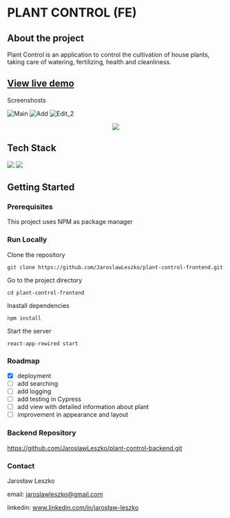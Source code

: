 # PLANT CONTROL (FE)

## About the project

Plant Control is an application to control the cultivation of house plants, taking care of watering, fertilizing, health and cleanliness.

## [View live demo](https://jleszko.networkmanager.pl/)

Screenshosts

![Main](https://github.com/JaroslawLeszko/plant-control-frontend/assets/56537814/d567f9f7-1c94-416b-be09-6de7a768e48e)
![Add](https://github.com/JaroslawLeszko/plant-control-frontend/assets/56537814/a4d9531f-91a3-45bf-91a7-b344e5f9b212)
![Edit_2](https://github.com/JaroslawLeszko/plant-control-frontend/assets/56537814/ee761a66-0c1c-4878-8ba6-d1331b1d4bea)
<p align="center">
  <img src="https://github.com/JaroslawLeszko/plant-control-frontend/assets/56537814/3a6a2d94-187b-414c-8111-ede28323d9f2"/>
</p>


## Tech Stack

<img src="https://img.shields.io/badge/React-20232A?style=for-the-badge&logo=react&logoColor=61DAFB" /> 
<img src="https://img.shields.io/badge/TypeScript-007ACC?style=for-the-badge&logo=typescript&logoColor=white" />

## Getting Started
### Prerequisites
This project uses NPM as package manager
### Run Locally
Clone the repository
```
git clone https://github.com/JaroslawLeszko/plant-control-frontend.git
```
Go to the project directory
```
cd plant-control-frontend
```
Inastall dependencies
```
npm install
```
Start the server
```
react-app-rewired start
```

### Roadmap
- [x] deployment
- [ ] add searching
- [ ] add logging
- [ ] add testing in Cypress
- [ ] add view with detailed information about plant
- [ ] improvement in appearance and layout

### Backend Repository
https://github.com/JaroslawLeszko/plant-control-backend.git

### Contact
Jarosław Leszko

email: jaroslawleszko@gmail.com

linkedin: www.linkedin.com/in/jarosław-leszko




